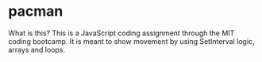 # pacman
What is this?
This is a JavaScript coding assignment through the MIT coding bootcamp. It is meant to show movement by using SetInterval logic, arrays and loops.
